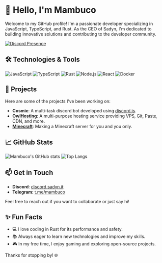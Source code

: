 # 👋 Hello, I'm Mambuco

Welcome to my GitHub profile! I'm a passionate developer specializing in JavaScript, TypeScript, and Rust. As the CEO of Sadyn, I'm dedicated to building innovative solutions and contributing to the developer community.

[![Discord Presence](https://lanyard.cnrad.dev/api/604790617138266149?idleMessage=Busy%20coding%20in%20Rust%20probably...&showDisplayName=true)](https://discord.com/users/604790617138266149)

## 🛠️ Technologies & Tools

![JavaScript](https://img.shields.io/badge/JavaScript-efd81d?style=for-the-badge&logo=javascript&logoColor=black)
![TypeScript](https://img.shields.io/badge/TypeScript-007ACC?style=for-the-badge&logo=typescript&logoColor=white)
![Rust](https://img.shields.io/badge/Rust-B7410E?style=for-the-badge&logo=rust&logoColor=white)
![Node.js](https://img.shields.io/badge/Node.js-339933?style=for-the-badge&logo=node.js&logoColor=white)
![React](https://img.shields.io/badge/React-61DAFB?style=for-the-badge&logo=react&logoColor=black)
![Docker](https://img.shields.io/badge/Docker-2496ED?style=for-the-badge&logo=docker&logoColor=white)

## 🌟 Projects

Here are some of the projects I've been working on:

- **Cosmic**: A multi-task discord bot developed using [discord.js](https://discord.js.org/).
- **[OwlHosting](https://owlhosting.cloud/)**: A multi-purpose hosting service providing VPS, Git, Paste, CDN, and more.
- **[Minecraft](https://discord.sadyn.it/)**: Making a Minecraft server for you and you only.

## 📈 GitHub Stats

![Mambuco's GitHub stats](https://github-readme-stats.vercel.app/api?username=mambucodev&show_icons=true&theme=dark)
![Top Langs](https://github-readme-stats.vercel.app/api/top-langs/?username=mambucodev&layout=compact&theme=dark)

## 📫 Get in Touch

- **Discord**: [discord.sadyn.it](https://discord.sadyn.it/)
- **Telegram**: [t.me/mambuco](https://t.me/mambuco)

Feel free to reach out if you want to collaborate or just say hi!

## ✨ Fun Facts

- 💻 I love coding in Rust for its performance and safety.
- 📚 Always eager to learn new technologies and improve my skills.
- 🎮 In my free time, I enjoy gaming and exploring open-source projects.

Thanks for stopping by! 🌐
